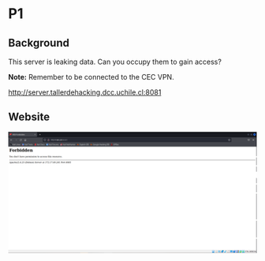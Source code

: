 # P1

## Background

This server is leaking data. Can you occupy them to gain access?

**Note:** Remember to be connected to the CEC VPN.

http://server.tallerdehacking.dcc.uchile.cl:8081

## Website

![server:8081](./website.PNG)

